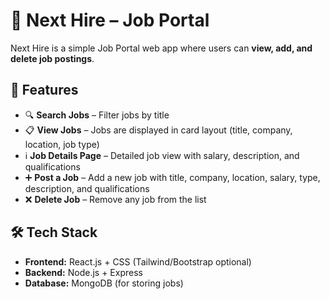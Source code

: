 # 📌 Next Hire – Job Portal  

Next Hire is a simple Job Portal web app where users can **view, add, and delete job postings**.  

## 🚀 Features  
- 🔍 **Search Jobs** – Filter jobs by title  
- 📋 **View Jobs** – Jobs are displayed in card layout (title, company, location, job type)  
- ℹ️ **Job Details Page** – Detailed job view with salary, description, and qualifications  
- ➕ **Post a Job** – Add a new job with title, company, location, salary, type, description, and qualifications  
- ❌ **Delete Job** – Remove any job from the list  



## 🛠️ Tech Stack  
- **Frontend:** React.js + CSS (Tailwind/Bootstrap optional)  
- **Backend:** Node.js + Express  
- **Database:** MongoDB (for storing jobs)  




